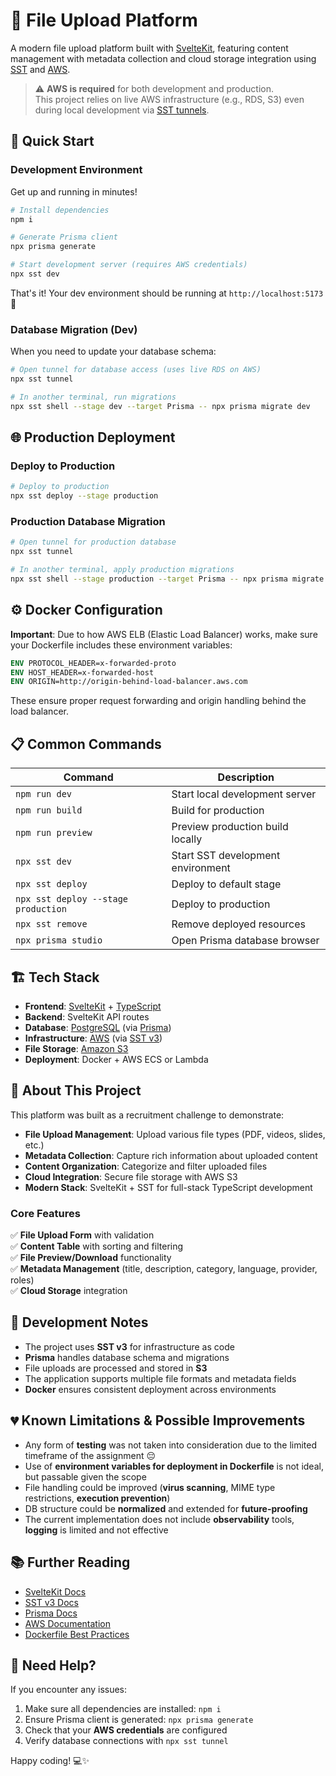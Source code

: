 # 📁 File Upload Platform

A modern file upload platform built with [SvelteKit](https://kit.svelte.dev), featuring content management with metadata collection and cloud storage integration using [SST](https://docs.sst.dev/) and [AWS](https://aws.amazon.com/).

> ⚠️ **AWS is required** for both development and production.  
> This project relies on live AWS infrastructure (e.g., RDS, S3) even during local development via [SST tunnels](https://docs.sst.dev/docs/environment/tunnel).

## 🚀 Quick Start

### Development Environment

Get up and running in minutes! 

```bash
# Install dependencies
npm i

# Generate Prisma client
npx prisma generate

# Start development server (requires AWS credentials)
npx sst dev
```

That's it! Your dev environment should be running at `http://localhost:5173` 🎉

### Database Migration (Dev)

When you need to update your database schema:

```bash
# Open tunnel for database access (uses live RDS on AWS)
npx sst tunnel

# In another terminal, run migrations
npx sst shell --stage dev --target Prisma -- npx prisma migrate dev
```

## 🌐 Production Deployment

### Deploy to Production

```bash
# Deploy to production
npx sst deploy --stage production
```

### Production Database Migration

```bash
# Open tunnel for production database
npx sst tunnel

# In another terminal, apply production migrations
npx sst shell --stage production --target Prisma -- npx prisma migrate deploy
```

## ⚙️ Docker Configuration

**Important**: Due to how AWS ELB (Elastic Load Balancer) works, make sure your Dockerfile includes these environment variables:

```dockerfile
ENV PROTOCOL_HEADER=x-forwarded-proto
ENV HOST_HEADER=x-forwarded-host
ENV ORIGIN=http://origin-behind-load-balancer.aws.com
```

These ensure proper request forwarding and origin handling behind the load balancer.

## 📋 Common Commands

| Command | Description |
|---------|-------------|
| `npm run dev` | Start local development server |
| `npm run build` | Build for production |
| `npm run preview` | Preview production build locally |
| `npx sst dev` | Start SST development environment |
| `npx sst deploy` | Deploy to default stage |
| `npx sst deploy --stage production` | Deploy to production |
| `npx sst remove` | Remove deployed resources |
| `npx prisma studio` | Open Prisma database browser |

## 🏗️ Tech Stack

- **Frontend**: [SvelteKit](https://kit.svelte.dev) + [TypeScript](https://www.typescriptlang.org/)
- **Backend**: SvelteKit API routes
- **Database**: [PostgreSQL](https://www.postgresql.org/) (via [Prisma](https://www.prisma.io/docs))
- **Infrastructure**: [AWS](https://aws.amazon.com/) (via [SST v3](https://docs.sst.dev))
- **File Storage**: [Amazon S3](https://docs.aws.amazon.com/s3/)
- **Deployment**: Docker + AWS ECS or Lambda

## 📝 About This Project

This platform was built as a recruitment challenge to demonstrate:

- **File Upload Management**: Upload various file types (PDF, videos, slides, etc.)
- **Metadata Collection**: Capture rich information about uploaded content
- **Content Organization**: Categorize and filter uploaded files
- **Cloud Integration**: Secure file storage with AWS S3
- **Modern Stack**: SvelteKit + SST for full-stack TypeScript development

### Core Features

✅ **File Upload Form** with validation  
✅ **Content Table** with sorting and filtering  
✅ **File Preview/Download** functionality  
✅ **Metadata Management** (title, description, category, language, provider, roles)  
✅ **Cloud Storage** integration

## 🔧 Development Notes

- The project uses **SST v3** for infrastructure as code  
- **Prisma** handles database schema and migrations  
- File uploads are processed and stored in **S3**  
- The application supports multiple file formats and metadata fields  
- **Docker** ensures consistent deployment across environments

## 💔 Known Limitations & Possible Improvements

- Any form of **testing** was not taken into consideration due to the limited timeframe of the assignment 😔
- Use of **environment variables for deployment in Dockerfile** is not ideal, but passable given the scope
- File handling could be improved (**virus scanning**, MIME type restrictions, **execution prevention**)
- DB structure could be **normalized** and extended for **future-proofing**
- The current implementation does not include **observability** tools, **logging** is limited and not effective

## 📚 Further Reading

- [SvelteKit Docs](https://kit.svelte.dev/docs)
- [SST v3 Docs](https://docs.sst.dev/)
- [Prisma Docs](https://www.prisma.io/docs)
- [AWS Documentation](https://docs.aws.amazon.com/)
- [Dockerfile Best Practices](https://docs.docker.com/develop/develop-images/dockerfile_best-practices/)

## 🤝 Need Help?

If you encounter any issues:

1. Make sure all dependencies are installed: `npm i`
2. Ensure Prisma client is generated: `npx prisma generate`
3. Check that your **AWS credentials** are configured
4. Verify database connections with `npx sst tunnel`

Happy coding! 💻✨